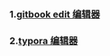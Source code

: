 ### 1.[gitbook edit 编辑器](https://legacy.gitbook.com/editor)
### 2.[typora 编辑器](https://www.typora.io/)